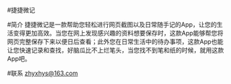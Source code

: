 #捷捷微记

#简介
捷捷微记是一款帮助您轻松进行网页截图以及日常随手记的App，让您的生活变得更加高效。当您在网上发现感兴趣的资料想要保存时，这款App能够帮您将网页完整保存下来以便日后查看；此外您在日常生活中的待办事项，这款App也能让您快速记录和查找，好脑瓜比不上烂笔头，当您找不到笔和纸的时候，就用这款App吧。

#联系
zhyxhys@163.com
